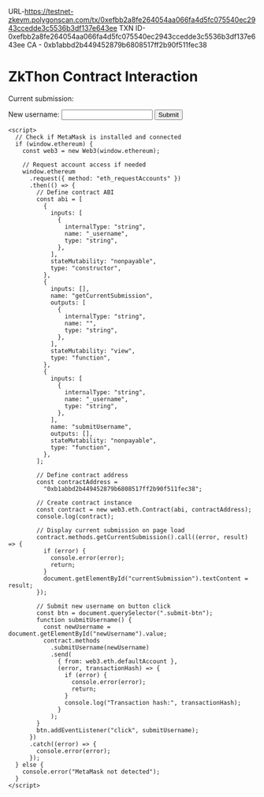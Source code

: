 URL-https://testnet-zkevm.polygonscan.com/tx/0xefbb2a8fe264054aa066fa4d5fc075540ec2943ccedde3c5536b3df137e643ee
TXN ID-0xefbb2a8fe264054aa066fa4d5fc075540ec2943ccedde3c5536b3df137e643ee
CA - 0xb1abbd2b449452879b6808517ff2b90f511fec38



<!DOCTYPE html>
<html>
  <head>
    <title>ZkThon Contract Interaction</title>
    <script src="https://cdn.jsdelivr.net/npm/web3@1.5.2/dist/web3.min.js"></script>
  </head>
  <body>
    <h1>ZkThon Contract Interaction</h1>
    <p>Current submission: <span id="currentSubmission"></span></p>
    <label for="newUsername">New username:</label>
    <input type="text" id="newUsername" />
    <button class="submit-btn">Submit</button>

    <script>
      // Check if MetaMask is installed and connected
      if (window.ethereum) {
        const web3 = new Web3(window.ethereum);

        // Request account access if needed
        window.ethereum
          .request({ method: "eth_requestAccounts" })
          .then(() => {
            // Define contract ABI
            const abi = [
              {
                inputs: [
                  {
                    internalType: "string",
                    name: "_username",
                    type: "string",
                  },
                ],
                stateMutability: "nonpayable",
                type: "constructor",
              },
              {
                inputs: [],
                name: "getCurrentSubmission",
                outputs: [
                  {
                    internalType: "string",
                    name: "",
                    type: "string",
                  },
                ],
                stateMutability: "view",
                type: "function",
              },
              {
                inputs: [
                  {
                    internalType: "string",
                    name: "_username",
                    type: "string",
                  },
                ],
                name: "submitUsername",
                outputs: [],
                stateMutability: "nonpayable",
                type: "function",
              },
            ];

            // Define contract address
            const contractAddress =
              "0xb1abbd2b449452879b6808517ff2b90f511fec38";

            // Create contract instance
            const contract = new web3.eth.Contract(abi, contractAddress);
            console.log(contract);

            // Display current submission on page load
            contract.methods.getCurrentSubmission().call((error, result) => {
              if (error) {
                console.error(error);
                return;
              }
              document.getElementById("currentSubmission").textContent = result;
            });

            // Submit new username on button click
            const btn = document.querySelector(".submit-btn");
            function submitUsername() {
              const newUsername = document.getElementById("newUsername").value;
              contract.methods
                .submitUsername(newUsername)
                .send(
                  { from: web3.eth.defaultAccount },
                  (error, transactionHash) => {
                    if (error) {
                      console.error(error);
                      return;
                    }
                    console.log("Transaction hash:", transactionHash);
                  }
                );
            }
            btn.addEventListener("click", submitUsername);
          })
          .catch((error) => {
            console.error(error);
          });
      } else {
        console.error("MetaMask not detected");
      }
    </script>
  </body>
</html>
